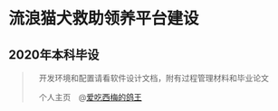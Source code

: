 # 流浪猫犬救助领养平台建设
## 2020年本科毕设
> 
>　开发环境和配置请看软件设计文档，附有过程管理材料和毕业论文
> 
>　个人主页　@[爱吃西梅的鸽王](https://qsswxm.gitee.io/)

